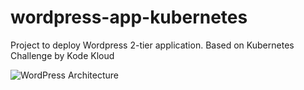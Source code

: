 # wordpress-app-kubernetes

Project to deploy Wordpress 2-tier application. Based on Kubernetes Challenge by Kode Kloud

![WordPress Architecture](https://user-images.githubusercontent.com/49919835/56605967-f145c400-660d-11e9-9660-b525fcb9bd79.png) 


